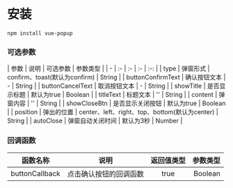 #  安装
    npm install vue-popup

### 可选参数
|   参数    |   说明    |   可选参数    |   参数类型    |
|   -       |    :-     |    :-         |       :-     |    :-:    |
|   type    |   弹窗形式    |   confirm、toast(默认为confirm)   |   String  |
|   buttonConfirmText |   确认按钮文本  |   -    |   String  |
|   buttonCancelText |   取消按钮文本  |   -    |   String  |
|   showTitle |   是否显示标题  |   默认为true    |   Boolean  |
|   titleText |   标题文本  |   ''    |   String  |
|   content |   弹窗内容  |   ''    |   String  |
|   showCloseBtn |   是否显示关闭按钮  |   默认为true    |   Boolean  |
|   position |   弹出的位置  |   center、left、right、top、bottom(默认为center)    |   String  |
|   autoClose |   弹窗自动关闭时间  |   默认为3秒    |   Number  |

### 回调函数
  函数名称    |   说明    |   返回值类型    |   参数类型
  ---|:--:|:--:|---:
   buttonCallback |   点击确认按钮的回调函数  |   true    |   Boolean

<!-- 插件内容
    confirm toast else
外部参数
    type  //  弹窗形式 （上边三种）
    buttonConfirmText  //  确认按钮值
    buttonCancelText   //  否定按钮值
    buttonCallback  //  点击确认按钮回调函数
    showTitle //  是否显示标题  默认 true
    titleText //  弹窗名字
    content  //  弹窗内容
    showCloseBtn  //  显示关闭按钮  默认 true
    position   // 弹窗位置  默认 center
    autoClose   //  弹窗自动关闭事件   默认 3秒 -->